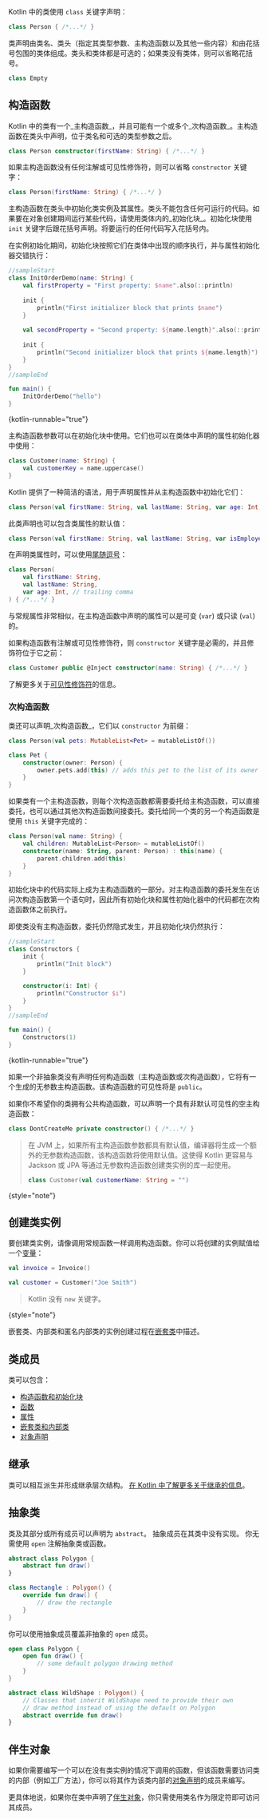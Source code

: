 [//]: # (title: 类)

Kotlin 中的类使用 `class` 关键字声明：

```kotlin
class Person { /*...*/ }
```

类声明由类名、类头（指定其类型参数、主构造函数以及其他一些内容）和由花括号包围的类体组成。类头和类体都是可选的；如果类没有类体，则可以省略花括号。

```kotlin
class Empty
```

## 构造函数

Kotlin 中的类有一个_主构造函数_，并且可能有一个或多个_次构造函数_。主构造函数在类头中声明，位于类名和可选的类型参数之后。

```kotlin
class Person constructor(firstName: String) { /*...*/ }
```

如果主构造函数没有任何注解或可见性修饰符，则可以省略 `constructor` 关键字：

```kotlin
class Person(firstName: String) { /*...*/ }
```

主构造函数在类头中初始化类实例及其属性。类头不能包含任何可运行的代码。如果要在对象创建期间运行某些代码，请使用类体内的_初始化块_。初始化块使用 `init` 关键字后跟花括号声明。将要运行的任何代码写入花括号内。

在实例初始化期间，初始化块按照它们在类体中出现的顺序执行，并与属性初始化器交错执行：

```kotlin
//sampleStart
class InitOrderDemo(name: String) {
    val firstProperty = "First property: $name".also(::println)
    
    init {
        println("First initializer block that prints $name")
    }
    
    val secondProperty = "Second property: ${name.length}".also(::println)
    
    init {
        println("Second initializer block that prints ${name.length}")
    }
}
//sampleEnd

fun main() {
    InitOrderDemo("hello")
}
```
{kotlin-runnable="true"}

主构造函数参数可以在初始化块中使用。它们也可以在类体中声明的属性初始化器中使用：

```kotlin
class Customer(name: String) {
    val customerKey = name.uppercase()
}
```

Kotlin 提供了一种简洁的语法，用于声明属性并从主构造函数中初始化它们：

```kotlin
class Person(val firstName: String, val lastName: String, var age: Int)
```

此类声明也可以包含类属性的默认值：

```kotlin
class Person(val firstName: String, val lastName: String, var isEmployed: Boolean = true)
```

在声明类属性时，可以使用[尾随逗号](coding-conventions.md#trailing-commas)：

```kotlin
class Person(
    val firstName: String,
    val lastName: String,
    var age: Int, // trailing comma
) { /*...*/ }
```

与常规属性非常相似，在主构造函数中声明的属性可以是可变 (`var`) 或只读 (`val`) 的。

如果构造函数有注解或可见性修饰符，则 `constructor` 关键字是必需的，并且修饰符位于它之前：

```kotlin
class Customer public @Inject constructor(name: String) { /*...*/ }
```

了解更多关于[可见性修饰符](visibility-modifiers.md#constructors)的信息。

### 次构造函数

类还可以声明_次构造函数_，它们以 `constructor` 为前缀：

```kotlin
class Person(val pets: MutableList<Pet> = mutableListOf())

class Pet {
    constructor(owner: Person) {
        owner.pets.add(this) // adds this pet to the list of its owner's pets
    }
}
```

如果类有一个主构造函数，则每个次构造函数都需要委托给主构造函数，可以直接委托，也可以通过其他次构造函数间接委托。委托给同一个类的另一个构造函数是使用 `this` 关键字完成的：

```kotlin
class Person(val name: String) {
    val children: MutableList<Person> = mutableListOf()
    constructor(name: String, parent: Person) : this(name) {
        parent.children.add(this)
    }
}
```

初始化块中的代码实际上成为主构造函数的一部分。对主构造函数的委托发生在访问次构造函数第一个语句时，因此所有初始化块和属性初始化器中的代码都在次构造函数体之前执行。

即使类没有主构造函数，委托仍然隐式发生，并且初始化块仍然执行：

```kotlin
//sampleStart
class Constructors {
    init {
        println("Init block")
    }

    constructor(i: Int) {
        println("Constructor $i")
    }
}
//sampleEnd

fun main() {
    Constructors(1)
}
```
{kotlin-runnable="true"}

如果一个非抽象类没有声明任何构造函数（主构造函数或次构造函数），它将有一个生成的无参数主构造函数。该构造函数的可见性将是 `public`。

如果你不希望你的类拥有公共构造函数，可以声明一个具有非默认可见性的空主构造函数：

```kotlin
class DontCreateMe private constructor() { /*...*/ }
```

> 在 JVM 上，如果所有主构造函数参数都具有默认值，编译器将生成一个额外的无参数构造函数，该构造函数将使用默认值。这使得 Kotlin 更容易与 Jackson 或 JPA 等通过无参数构造函数创建类实例的库一起使用。
>
> ```kotlin
> class Customer(val customerName: String = "")
> ```
>
{style="note"}

## 创建类实例

要创建类实例，请像调用常规函数一样调用构造函数。你可以将创建的实例赋值给一个[变量](basic-syntax.md#variables)：

```kotlin
val invoice = Invoice()

val customer = Customer("Joe Smith")
```

> Kotlin 没有 `new` 关键字。
>
{style="note"}

嵌套类、内部类和匿名内部类的实例创建过程在[嵌套类](nested-classes.md)中描述。

## 类成员

类可以包含：

*   [构造函数和初始化块](#constructors)
*   [函数](functions.md)
*   [属性](properties.md)
*   [嵌套类和内部类](nested-classes.md)
*   [对象声明](object-declarations.md)

## 继承

类可以相互派生并形成继承层次结构。
[在 Kotlin 中了解更多关于继承的信息](inheritance.md)。

## 抽象类

类及其部分或所有成员可以声明为 `abstract`。
抽象成员在其类中没有实现。
你无需使用 `open` 注解抽象类或函数。

```kotlin
abstract class Polygon {
    abstract fun draw()
}

class Rectangle : Polygon() {
    override fun draw() {
        // draw the rectangle
    }
}
```

你可以使用抽象成员覆盖非抽象的 `open` 成员。

```kotlin
open class Polygon {
    open fun draw() {
        // some default polygon drawing method
    }
}

abstract class WildShape : Polygon() {
    // Classes that inherit WildShape need to provide their own
    // draw method instead of using the default on Polygon
    abstract override fun draw()
}
```

## 伴生对象

如果你需要编写一个可以在没有类实例的情况下调用的函数，但该函数需要访问类的内部（例如工厂方法），你可以将其作为该类内部的[对象声明](object-declarations.md)的成员来编写。

更具体地说，如果你在类中声明了[伴生对象](object-declarations.md#companion-objects)，你只需使用类名作为限定符即可访问其成员。